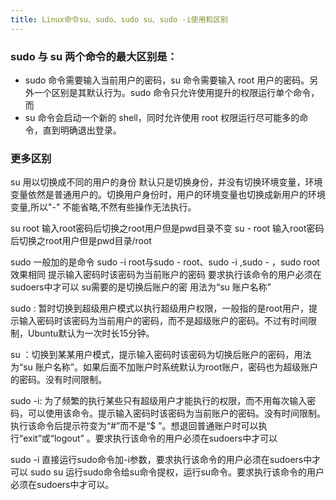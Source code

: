 ```yaml
---
title: Linux命令su、sudo、sudo su、sudo -i使用和区别
---
```


### sudo 与 su 两个命令的最大区别是：

* sudo 命令需要输入当前用户的密码，su 命令需要输入 root 用户的密码。另外一个区别是其默认行为。sudo 命令只允许使用提升的权限运行单个命令，而
* su 命令会启动一个新的 shell，同时允许使用 root 权限运行尽可能多的命令，直到明确退出登录。

### 更多区别

su 用以切换成不同的用户的身份
默认只是切换身份，并没有切换环境变量，环境变量依然是普通用户的。切换用户身份时，用户的环境变量也切换成新用户的环境变量,所以"-"
不能省略,不然有些操作无法执行。

su root 输入root密码后切换之root用户但是pwd目录不变
su - root 输入root密码后切换之root用户但是pwd目录/root

sudo 一般加的是命令
sudo -i root与sudo - root、sudo -i ,sudo - ，sudo root效果相同 提示输入密码时该密码为当前账户的密码
要求执行该命令的用户必须在sudoers中才可以 su需要的是切换后账户的密 用法为“su 账户名称”

sudo : 暂时切换到超级用户模式以执行超级用户权限，一般指的是root用户，提示输入密码时该密码为当前用户的密码，而不是超级账户的密码。不过有时间限制，Ubuntu默认为一次时长15分钟。

su ：切换到某某用户模式，提示输入密码时该密码为切换后账户的密码，用法为“su 账户名称”。如果后面不加账户时系统默认为root账户，密码也为超级账户的密码。没有时间限制。

sudo -i:
为了频繁的执行某些只有超级用户才能执行的权限，而不用每次输入密码，可以使用该命令。提示输入密码时该密码为当前账户的密码。没有时间限制。执行该命令后提示符变为“#”而不是“$
”。想退回普通账户时可以执行“exit”或“logout” 。要求执行该命令的用户必须在sudoers中才可以

sudo -i 直接运行sudo命令加-i参数，要求执行该命令的用户必须在sudoers中才可以
sudo su 运行sudo命令给su命令提权，运行su命令。要求执行该命令的用户必须在sudoers中才可以。